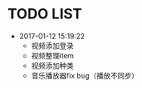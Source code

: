 TODO LIST
=========

* 2017-01-12 15:19:22
    * 视频添加登录
    * 视频整理item
    * 视频添加种类
    * 音乐播放器fix bug（播放不同步）
